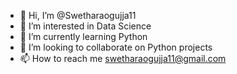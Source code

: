 - 👋 Hi, I’m @Swetharaogujja11
- 👀 I’m interested in Data Science
- 🌱 I’m currently learning Python
- 💞️ I’m looking to collaborate on Python projects
- 📫 How to reach me swetharaogujja11@gmail.com

<!---
Swetharaogujja11/Swetharaogujja11 is a ✨ special ✨ repository because its `README.md` (this file) appears on your GitHub profile.
You can click the Preview link to take a look at your changes.
--->
